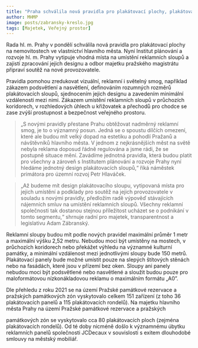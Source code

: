 ```yaml
---
title: "Praha schválila nová pravidla pro plakátovací plochy, plakátovací sloupy dostanou novou podobu"
author: MHMP
image: posts/zabransky-kreslo.jpg
tags: [Majetek, Veřejný prostor]
---
```

 
Rada hl. m. Prahy v pondělí schválila nová pravidla pro plakátovací plochy na nemovitostech ve vlastnictví hlavního města. Nyní Institut plánování a rozvoje hl. m. Prahy vytipuje vhodná místa na umístění reklamních sloupů a zajistí zpracování jejich designu a odbor majetku pražského magistrátu připraví soutěž na nové provozovatele.

Pravidla pomohou zredukovat vizuální, reklamní i světelný smog, například zákazem podsvětlení a nasvětlení, definováním rozumných rozměrů plakátovacích sloupů, sjednocením jejich designu a zavedením minimální vzdálenosti mezi nimi. Zákazem umístění reklamních sloupů v průchozích koridorech, v rozhledových úhlech u křižovatek a přechodů pro chodce se zase zvýší prostupnost a bezpečnost veřejného prostoru.

> „S novými pravidly přestane Prahu obtěžovat nadměrný reklamní smog, je to o významný posun. Jedná se o spoustu dílčích omezení, které ale budou mít velký dopad na estetiku a pohodlí Pražanů a návštěvníků hlavního města. V jednom z nejkrásnějších měst na světě nebyla reklama doposud řádně regulována a jsme rádi, že se postupně situace mění. Zavádíme jednotná pravidla, která budou platit pro všechny a zároveň s Institutem plánování a rozvoje Prahy nyní hledáme jednotný design plakátovacích sloupů,“ říká náměstek primátora pro územní rozvoj Petr Hlaváček.

> „Až budeme mít design plakátovacího sloupu, vytipovaná místa pro jejich umístění a podklady pro soutěž na jejich provozovatele v souladu s novými pravidly, předložím radě výpověď stávajících nájemních smluv na umístění reklamních sloupů. Všechny reklamní společnosti tak dostanou stejnou příležitost ucházet se o podnikání v tomto segmentu,“ shrnuje radní pro majetek, transparentnost a legislativu Adam Zábranský.

Reklamní sloupy budou mít podle nových pravidel maximální průměr 1 metr a maximální výšku 2,52 metru. Nebudou moci být umístěny na mostech, v průchozích koridorech nebo překážet výhledu na významné kulturní památky, a minimální vzdálenost mezi jednotlivými sloupy bude 150 metrů. Plakátovací panely bude možné umístit pouze na slepých štítových stěnách nebo na fasádách, které jsou v přízemí bez oken. Sloupy ani panely nebudou moci být podsvětlené nebo nasvětlené a sloužit budou pouze pro maloformátovou nízkonákladovou reklamu o maximálním formátu „A0”.

Dle přehledu z roku 2021 se na území Pražské památkové rezervace a pražských památkových zón vyskytovalo celkem 151 zařízení (z toho 36 plakátovacích panelů a 115 plakátovacích rondelů). Na majetku hlavního města Prahy na území Pražské památkové rezervace a pražských

památkových zón se vyskytovalo cca 80 plakátovacích ploch (zejména plakátovacích rondelů). Od té doby nicméně došlo k významnému úbytku reklamních panelů společnosti JCDecaux v souvislosti s exitem dlouhodobé smlouvy na městský mobiliář.
